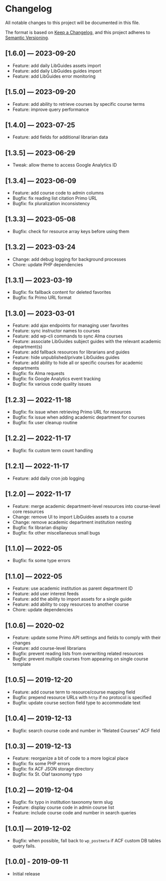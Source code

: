 # Changelog

All notable changes to this project will be documented in this file.

The format is based on [Keep a Changelog](https://keepachangelog.com/en/1.0.0/), and this project adheres to [Semantic Versioning](https://semver.org/spec/v2.0.0.html).

## [1.6.0] — 2023-09-20

- Feature: add daily LibGuides assets import
- Feature: add daily LibGuides guides import
- Feature: add LibGuides error monitoring

## [1.5.0] — 2023-09-20

- Feature: add ability to retrieve courses by specific course terms
- Feature: improve query performance

## [1.4.0] — 2023-07-25

- Feature: add fields for additional librarian data

## [1.3.5] — 2023-06-29

- Tweak: allow theme to access Google Analytics ID

## [1.3.4] — 2023-06-09

- Feature: add course code to admin columns
- Bugfix: fix reading list citation Primo URL
- Bugfix: fix pluralization inconsistency

## [1.3.3] — 2023-05-08

- Bugfix: check for resource array keys before using them

## [1.3.2] — 2023-03-24

- Change: add debug logging for background processes
- Chore: update PHP dependencies

## [1.3.1] — 2023-03-19

- Bugfix: fix fallback content for deleted favorites
- Bugfix: fix Primo URL format

## [1.3.0] — 2023-03-01

- Feature: add ajax endpoints for managing user favorites
- Feature: sync instructor names to courses
- Feature: add wp-cli commands to sync Alma courses
- Feature: associate LibGuides subject guides with the relevant academic department(s)
- Feature: add fallback resources for librarians and guides
- Feature: hide unpublished/private LibGuides guides
- Feature: add ability to hide all or specific courses for academic departments
- Bugfix: fix Alma requests
- Bugfix: fix Google Analytics event tracking
- Bugfix: fix various code quality issues

## [1.2.3] — 2022-11-18
- Bugfix: fix issue when retrieving Primo URL for resources
- Bugfix: fix issue when adding academic department for courses
- Bugfix: fix user cleanup routine

## [1.2.2] — 2022-11-17
- Bugfix: fix custom term count handling

## [1.2.1] — 2022-11-17
- Feature: add daily cron job logging

## [1.2.0] — 2022-11-17
- Feature: merge academic department-level resources into course-level core resources
- Change: remove UI to import LibGuides assets to a course
- Change: remove academic department institution nesting
- Bugfix: fix librarian display
- Bugfix: fix other miscellaneous small bugs

## [1.1.0] — 2022-05
- Bugfix: fix some type errors

## [1.1.0] — 2022-05
- Feature: use academic institution as parent department ID
- Feature: add user interest feeds
- Feature: add the ability to import assets for a single guide
- Feature: add ability to copy resources to another course
- Chore: update dependencies

## [1.0.6] — 2020-02
- Feature: update some Primo API settings and fields to comply with their changes
- Feature: add course-level librarians
- Bugfix: prevent reading lists from overwriting related resources
- Bugfix: prevent multiple courses from appearing on single course template

## [1.0.5] — 2019-12-20
- Feature: add course term to resource/course mapping field
- Bugfix: prepend resource URLs with `http` if no protocol is specified
- Bugfix: update course section field type to accommodate text

## [1.0.4] — 2019-12-13
- Bugfix: search course code and number in “Related Courses” ACF field

## [1.0.3] — 2019-12-13
- Feature: reorganize a bit of code to a more logical place
- Bugfix: fix some PHP errors
- Bugfix: fix ACF JSON storage directory
- Bugfix: fix St. Olaf taxonomy typo

## [1.0.2] — 2019-12-04
- Bugfix: fix typo in institution taxonomy term slug
- Feature: display course code in admin course list
- Feature: include course code and number in search queries

## [1.0.1] — 2019-12-02
- Bugfix: when possible, fall back to `wp_postmeta` if ACF custom DB tables query fails.

## [1.0.0] - 2019-09-11
- Initial release
